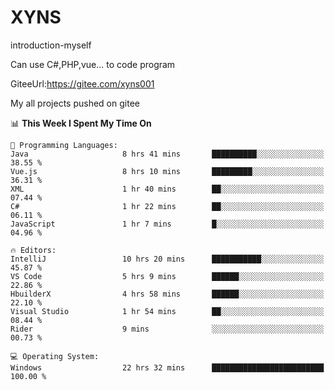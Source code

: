 # XYNS
introduction-myself

Can use C#,PHP,vue... to code program

GiteeUrl:https://gitee.com/xyns001

My all projects pushed on gitee

<!--START_SECTION:waka-->
📊 **This Week I Spent My Time On** 

```text
💬 Programming Languages: 
Java                     8 hrs 41 mins       ██████████░░░░░░░░░░░░░░░   38.55 % 
Vue.js                   8 hrs 10 mins       █████████░░░░░░░░░░░░░░░░   36.31 % 
XML                      1 hr 40 mins        ██░░░░░░░░░░░░░░░░░░░░░░░   07.44 % 
C#                       1 hr 22 mins        ██░░░░░░░░░░░░░░░░░░░░░░░   06.11 % 
JavaScript               1 hr 7 mins         █░░░░░░░░░░░░░░░░░░░░░░░░   04.96 % 

🔥 Editors: 
IntelliJ                 10 hrs 20 mins      ███████████░░░░░░░░░░░░░░   45.87 % 
VS Code                  5 hrs 9 mins        ██████░░░░░░░░░░░░░░░░░░░   22.86 % 
HbuilderX                4 hrs 58 mins       ██████░░░░░░░░░░░░░░░░░░░   22.10 % 
Visual Studio            1 hr 54 mins        ██░░░░░░░░░░░░░░░░░░░░░░░   08.44 % 
Rider                    9 mins              ░░░░░░░░░░░░░░░░░░░░░░░░░   00.73 % 

💻 Operating System: 
Windows                  22 hrs 32 mins      █████████████████████████   100.00 % 
```


<!--END_SECTION:waka-->
